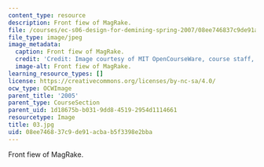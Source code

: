 ```yaml
---
content_type: resource
description: Front fiew of MagRake.
file: /courses/ec-s06-design-for-demining-spring-2007/08ee746837c9de91acbab5f3398e2bba_03.jpg
file_type: image/jpeg
image_metadata:
  caption: Front fiew of MagRake.
  credit: 'Credit: Image courtesy of MIT OpenCourseWare, course staff, and students.'
  image-alt: Front fiew of MagRake.
learning_resource_types: []
license: https://creativecommons.org/licenses/by-nc-sa/4.0/
ocw_type: OCWImage
parent_title: '2005'
parent_type: CourseSection
parent_uid: 1d18675b-b031-9dd8-4519-2954d1114661
resourcetype: Image
title: 03.jpg
uid: 08ee7468-37c9-de91-acba-b5f3398e2bba
---
```

Front fiew of MagRake.